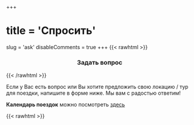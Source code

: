 +++
# title = 'Спросить'
slug = 'ask'
disableComments = true
+++
{{< rawhtml >}}
<h3 align="center">Задать вопрос</h3>
{{< /rawhtml >}}

Если у Вас есть вопрос или Вы хотите предложить свою локацию / тур для поездки, напишите в форме ниже. Мы вам с радостью ответим! 

**Календарь поездок** можно посмотреть [здесь](/plan/)

{{< rawhtml >}}
<div class="contact-form-container">
    <!-- Сообщения об успехе/ошибке -->
    <script>
    document.addEventListener('DOMContentLoaded', function() {
        const urlParams = new URLSearchParams(window.location.search);
        const success = urlParams.get('success');
        const error = urlParams.get('error');
        
        if (success) {
            const messageDiv = document.createElement('div');
            messageDiv.className = 'form-message form-success';
            messageDiv.textContent = success;
            document.querySelector('.contact-form-container').insertBefore(messageDiv, document.querySelector('.contact-form'));
        }
        
        if (error) {
            const messageDiv = document.createElement('div');
            messageDiv.className = 'form-message form-error';
            messageDiv.textContent = error;
            document.querySelector('.contact-form-container').insertBefore(messageDiv, document.querySelector('.contact-form'));
        }

        // Русские сообщения валидации
        const inputs = document.querySelectorAll('input[required], select[required], textarea[required]');
        inputs.forEach(function(input) {
            input.addEventListener('invalid', function() {
                if (input.type === 'checkbox') {
                    input.setCustomValidity('Пожалуйста, отметьте этот пункт для продолжения');
                } else if (input.type === 'email') {
                    input.setCustomValidity('Пожалуйста, введите корректный email адрес');
                } else if (input.tagName === 'SELECT') {
                    input.setCustomValidity('Пожалуйста, выберите один из вариантов');
                } else {
                    input.setCustomValidity('Пожалуйста, заполните это поле');
                }
            });
            
            input.addEventListener('input', function() {
                input.setCustomValidity('');
            });
        });

        // Загружаем скрипт шифрования
        const script = document.createElement('script');
        script.src = '/js/encryption.js';
        script.onload = function() {
            console.log('✅ Скрипт шифрования загружен для формы ask');
        };
        script.onerror = function() {
            console.error('❌ Ошибка загрузки скрипта шифрования');
        };
        document.head.appendChild(script);
    });
    </script>

    <form class="contact-form" action="/send_ask.php" method="POST">
        <div class="form-group">
            <label for="name">Ваше имя *</label>
            <input type="text" id="name" name="name" required>
        </div>

        <div class="form-group">
            <label for="email">Email *</label>
            <input type="email" id="email" name="email" required>
        </div>

        <div class="form-group">
            <label for="telegram">Ник в Telegram</label>
            <input type="text" id="telegram" name="telegram" placeholder="@ваш_ник">
        </div>

        <div class="form-group">
            <label for="subject">Тема *</label>
            <select id="subject" name="subject" required>
                <option value="">Выберите тему...</option>
                <option value="работа сайта">Работа сайта</option>
                <option value="запланированные мероприятия">Запланированные мероприятия</option>
                <option value="пройденные маршруты">Пройденные маршруты</option>
                <option value="условия участия">Условия участия</option>
                <option value="условия сотрудничества">Условия сотрудничества</option>
                <option value="хочу предложить поездку">Хочу предложить поездку</option>
                <option value="контакты для связи">Контакты для связи</option>
            </select>
        </div>

        <div class="form-group">
            <label for="message">Ваш вопрос *</label>
            <textarea id="message" name="message" placeholder="Задайте ваш вопрос или предложите свою идею для поездки..." required></textarea>
        </div>

        <div class="form-group">
            <label for="pdf_file">Прикрепить PDF файл</label>
            <div class="file-input-wrapper" onclick="document.getElementById('pdf_file').click()">
                <input type="file" id="pdf_file" name="pdf_file" accept=".pdf" class="file-input-hidden">
                <span class="file-input-text" id="pdf_file_text">Выберите PDF файл</span>
            </div>
            <div class="file-info">
                <small>Максимальный размер файла: 10 МБ</small>
            </div>
        </div>

        <div class="form-group checkbox-group">
            <label class="checkbox-container">
                <input type="checkbox" id="privacy_consent" name="privacy_consent" required>
                <span class="checkmark"></span>
                <span class="privacy-text">
                    Я согласен на обработку персональных данных в соответствии с ФЗ №152 <sup>1</sup>
                    <div class="privacy-details">
                        <p>Данные будут обрабатываться для ответа на ваш вопрос.</p>
                        <p>Согласие действует 1 месяц. Отзыв согласия: <a href="mailto:sleep-trip@ya.ru">sleep-trip@ya.ru</a></p>
                    </div>
                </span>
            </label>
        </div>

        <button type="submit" class="submit-btn">
            Отправить вопрос
        </button>
    </form>
</div>
{{< /rawhtml >}}

---

### Пояснения к форме:

<sup>1</sup> **Согласие на обработку персональных данных:**

Заполнение «чек-бокса» (проставление «галочки»/ «веб-метки» на сайте sleeptrip.ru в графе «Я согласен на обработку персональных данных») и нажатие соответствующей кнопки и (или) направление персональных данных (фамилия, имя, телефон, имя (ник) в Телеграм) в ответном письме на адрес: sleep-trip@ya.ru является подтверждением Вашего согласия на обработку персональных данных либо с целью получения разрешения на полёты беспилотного воздушного судна (БВС), либо с целью ответа на вопрос, заданный на сайте sleeptrip.ru.

Предоставленные персональные данные будут обрабатываться в соответствии с положениями Федерального закона Российской Федерации №152-ФЗ от 27.07.2006 «О персональных данных».

Заявление об уточнении персональных данных, отзыве настоящего согласия может быть направлено по электронной почте по адресу: sleep-trip@ya.ru.

Я выражаю свое согласие на обработку, включая: сбор, запись, систематизацию, накопление, хранение, уточнение (обновление, изменение), извлечение, использование, передачу (предоставление, доступ), блокирование, обезличивание, удаление, уничтожение, своих персональных данных (в случае предоставления мной) Оператору (владельцу сайта sleeptrip.ru) для целей:

- обеспечения получения разрешения на полёты БВС и направления мне информационных сообщений о статусе получения такого разрешения;
- ответа на вопрос, заданный на сайте sleeptrip.ru.

Я согласен и разрешаю Оператору обрабатывать мои персональные данные с использованием средств автоматизации или без использования таких средств (смешанная обработка).

Я согласен с тем, что мои персональные данные будут переданы третьим лицам – Единой системе организации воздушного движения, сервису "Небосвод" (skyarc.ru) или сервису СППИ (https://sppi.ivprf.ru), а также сотрудникам полиции (в случае взаимодействия с ними на местности) для реализации целей обработки персональных данных - получения разрешения на полёты БВС. Без передачи данных указанным организациям (сервисам) реализация целей обработки персональных данных будет невозможна.

Настоящее Согласие действует до момента достижения целей обработки или отзыва согласия на обработку, но не более 1 (одного) месяца с момента предоставления Согласия.

